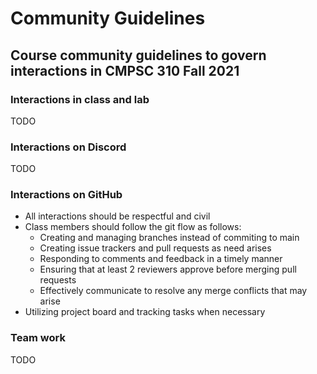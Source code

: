 # Community Guidelines

## Course community guidelines to govern interactions in CMPSC 310 Fall 2021

### Interactions in class and lab

TODO

### Interactions on Discord

TODO

### Interactions on GitHub

- All interactions should be respectful and civil
- Class members should follow the git flow as follows:
    - Creating and managing branches instead of commiting to main
    - Creating issue trackers and pull requests as need arises
    - Responding to comments and feedback in a timely manner
    - Ensuring that at least 2 reviewers approve before merging pull requests
    - Effectively communicate to resolve any merge conflicts that may arise
- Utilizing project board and tracking tasks when necessary

### Team work

TODO
